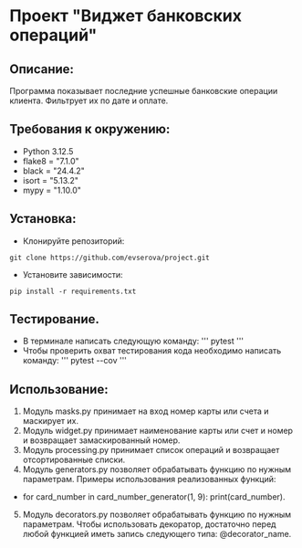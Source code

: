 # Проект "Виджет банковских операций"

## Описание:
Программа показывает последние успешные банковские операции клиента. Фильтрует их по дате и оплате.

## Требования к окружению:
* Python 3.12.5
* flake8 = "7.1.0"
* black = "24.4.2"
* isort = "5.13.2"
* mypy = "1.10.0"

## Установка:
* Клонируйте репозиторий:
```
git clone https://github.com/evserova/project.git
```

* Установите зависимости:
```
pip install -r requirements.txt
```
## Тестирование.
* В терминале написать следующую команду:
'''
pytest
'''
* Чтобы проверить охват тестирования кода необходимо написать команду:
'''
pytest --cov
'''
## Использование:
1. Модуль masks.py принимает на вход номер карты или счета и маскирует их.
2. Модуль widget.py принимает наименование карты или счет и номер и возвращает замаскированный номер.
3. Модуль processing.py принимает список операций и возвращает отсортированные списки.
4. Модуль generators.py позволяет обрабатывать функцию по нужным параметрам. 
Примеры использования реализованных функций: 
* for card_number in card_number_generator(1, 9):
    print(card_number). 
5. Модуль decorators.py позволяет обрабатывать функцию по нужным параметрам. 
Чтобы использовать декоратор, достаточно перед любой функцией иметь запись следующего типа:
@decorator_name.
